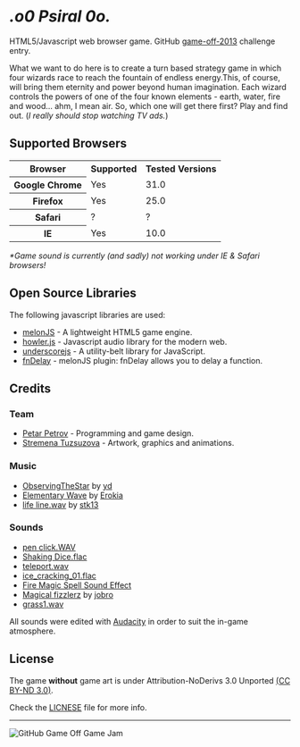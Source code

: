 _.o0 Psiral 0o._
==========================

HTML5/Javascript web browser game. GitHub [game-off-2013](https://github.com/github/game-off-2013) challenge entry.

What we want to do here is to create a turn based strategy game in which four wizards race to reach the fountain of endless energy.This, of course, will bring them eternity and power beyond human imagination. Each wizard controls the powers of one of the four known elements - earth, water, fire and wood… ahm, I mean air. So, which one will get there first? 
Play and find out. (*I really should stop watching TV ads.*)

## Supported Browsers

<table>
  <tr>
    <th>Browser</th>
    <th>Supported</th>
    <th>Tested Versions</th>
  </tr>
  <tr>
    <th>Google Chrome</th>
    <td>Yes</td>
    <td>31.0</td>
  </tr>
  <tr>
    <th>Firefox</th>
    <td>Yes</td>
    <td>25.0</td>
  </tr>
  <tr>
    <th>Safari</th>
    <td>?</td>
    <td>?</td>
  </tr>   
  <tr>
    <th>IE</th>
    <td>Yes</td>
    <td>10.0</td>
  </tr>  
</table>

_*Game sound is currently (and sadly) not working under IE & Safari browsers!_

## Open Source Libraries
The following javascript libraries are used:

  * [melonJS](http://melonjs.org/) - A lightweight HTML5 game engine.  
  * [howler.js](http://howlerjs.com) - Javascript audio library for the modern web.
  * [underscorejs](http://underscorejs.org/) - A utility-belt library for JavaScript.
  * [fnDelay](https://github.com/greghouston/fnDelay) - melonJS plugin: fnDelay allows you to delay a function.

## Credits
### Team
  * [Petar Petrov](http://petarov.vexelon.net/) - Programming and game design.
  * [Stremena Tuzsuzova](http://stremena.com/) - Artwork, graphics and animations.

### Music
  * [ObservingTheStar](http://opengameart.org/content/another-space-background-track) by [yd](http://opengameart.org/users/yd)
  * [Elementary Wave](http://www.freesound.org/people/Erokia/sounds/183881/) by [Erokia](http://www.freesound.org/people/Erokia/)
  * [life line.wav](http://www.freesound.org/people/stk13/sounds/121329/) by [stk13](http://www.freesound.org/people/stk13/)

### Sounds
  * [pen click.WAV](http://www.freesound.org/people/Millavsb/sounds/197877/)
  * [Shaking Dice.flac](http://www.freesound.org/people/qubodup/sounds/189320/)
  * [teleport.wav](http://opengameart.org/content/teleport-spell)
  * [ice_cracking_01.flac](http://www.freesound.org/people/Mooe/sounds/169897/)
  * [Fire Magic Spell Sound Effect](http://www.freesound.org/people/qubodup/sounds/159725/)
  * [Magical fizzlerz](http://www.freesound.org/people/jobro/sounds/204303/) by [jobro](http://www.freesound.org/people/jobro/)
  * [grass1.wav](http://www.freesound.org/people/freefire66/sounds/175955/)

All sounds were edited with [Audacity](http://audacity.sourceforge.net/) in order to suit the in-game atmosphere.

## License
The game **without** game art is under Attribution-NoDerivs 3.0 Unported [(CC BY-ND 3.0)](http://creativecommons.org/licenses/by-nd/3.0/). 

Check the [LICNESE](LICENSE) file for more info.

---

![GitHub Game Off Game Jam](https://f.cloud.github.com/assets/121322/1436486/25f88b78-4158-11e3-9b23-43596516362c.png)
